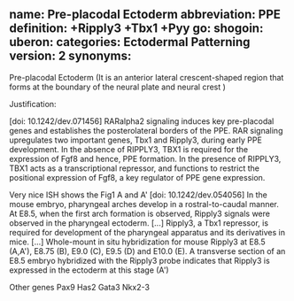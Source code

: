name: Pre-placodal Ectoderm
abbreviation: PPE
definition: +Ripply3 +Tbx1 +Pyy
go:
shogoin: 
uberon:
categories: Ectodermal Patterning
version: 2
synonyms:
---

Pre-placodal Ectoderm (It is an anterior lateral crescent-shaped region that forms at the boundary of the neural plate and neural crest )

Justification:

[doi: 10.1242/dev.071456] RARalpha2 signaling induces key pre-placodal genes and establishes the posterolateral borders of the PPE. RAR signaling upregulates two important genes, Tbx1 and Ripply3, during early PPE development. In the absence of RIPPLY3, TBX1 is required for the expression of Fgf8 and hence, PPE formation. In the presence of RIPPLY3, TBX1 acts as a transcriptional repressor, and functions to restrict the positional expression of Fgf8, a key regulator of PPE gene expression.


Very nice ISH shows the Fig1 A and A'
[doi: 10.1242/dev.054056] In the mouse embryo, pharyngeal arches develop in a rostral-to-caudal manner. At E8.5, when the first arch formation is observed, Ripply3 signals were observed in the pharyngeal ectoderm. [...] Ripply3, a Tbx1 repressor, is required for development of the pharyngeal apparatus and its derivatives in mice. [...] Whole-mount in situ hybridization for mouse Ripply3 at E8.5 (A,A'), E8.75 (B), E9.0 (C), E9.5 (D) and E10.0 (E). A transverse section of an E8.5 embryo hybridized with the Ripply3 probe indicates that Ripply3 is expressed in the ectoderm at this stage (A') 

Other genes
Pax9 Has2 Gata3 Nkx2-3